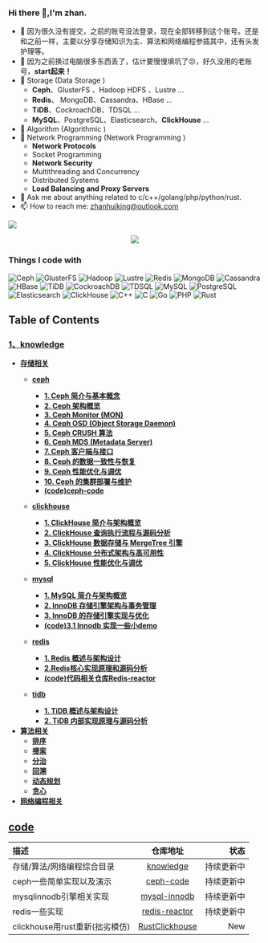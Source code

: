 ### Hi there 👋,I'm zhan.

- 🔭 因为很久没有提交，之前的账号没法登录，现在全部转移到这个账号。还是和之前一样，主要以分享存储知识为主、算法和网络编程参插其中，还有头发护理等。
- 👀 因为之前换过电脑很多东西丢了，估计要慢慢填坑了😣，好久没用的老账号，**start起来！**
- 🌱 Storage  (Data Storage ) 
    - **Ceph**、GlusterFS 、Hadoop HDFS 、Lustre ...
    - **Redis**、 MongoDB、Cassandra、HBase ...
    - **TiDB**、CockroachDB、TDSQL ...
    - **MySQL**、PostgreSQL、Elasticsearch、**ClickHouse** ...
- 🐐 Algorithm  (Algorithmic )
- 🔫 Network Programming  (Network Programming )
    - **Network Protocols**
    - Socket Programming
    - **Network Security**
    - Multithreading and Concurrency
    - Distributed Systems
    - **Load Balancing and Proxy Servers**
- 💬 Ask me about anything related to c/c++/golang/php/python/rust.
- 📫 How to reach me: zhanhuiking@outlook.com

![](https://github-readme-stats.vercel.app/api?username=zhanhuipinggit&show_icons=true&theme=transparent)


<div align="center"><img src="https://cdn.nlark.com/yuque/0/2022/svg/395716/1669209299206-146973c8-7fb2-4620-81a8-564b39bf5851.svg" ></div>

<h3>Things I code with</h3>
<p>
<img alt="Ceph" src="https://img.shields.io/badge/-Ceph-002E5D?style=flat-square&logo=ceph&logoColor=white" />
<img alt="GlusterFS" src="https://img.shields.io/badge/-GlusterFS-DD2E44?style=flat-square&logo=glusterfs&logoColor=white" />
<img alt="Hadoop" src="https://img.shields.io/badge/-Hadoop-66CCFF?style=flat-square&logo=apachehadoop&logoColor=black" />
<img alt="Lustre" src="https://img.shields.io/badge/-Lustre-0066B3?style=flat-square&logo=lustre&logoColor=white" />

<img alt="Redis" src="https://img.shields.io/badge/-Redis-D82C2C?style=flat-square&logo=redis&logoColor=white" />
<img alt="MongoDB" src="https://img.shields.io/badge/-MongoDB-47A248?style=flat-square&logo=mongodb&logoColor=white" />
<img alt="Cassandra" src="https://img.shields.io/badge/-Cassandra-1287B1?style=flat-square&logo=apachecassandra&logoColor=white" />
<img alt="HBase" src="https://img.shields.io/badge/-HBase-D81C2C?style=flat-square&logo=apachehbase&logoColor=white" />

<img alt="TiDB" src="https://img.shields.io/badge/-TiDB-42B6FF?style=flat-square&logo=pingcap&logoColor=white" />
<img alt="CockroachDB" src="https://img.shields.io/badge/-CockroachDB-0066CC?style=flat-square&logo=cockroachdb&logoColor=white" />
<img alt="TDSQL" src="https://img.shields.io/badge/-TDSQL-1E65C2?style=flat-square&logo=tencent&logoColor=white" />

<img alt="MySQL" src="https://img.shields.io/badge/-MySQL-4479A1?style=flat-square&logo=mysql&logoColor=white" />
<img alt="PostgreSQL" src="https://img.shields.io/badge/-PostgreSQL-336791?style=flat-square&logo=postgresql&logoColor=white" />
<img alt="Elasticsearch" src="https://img.shields.io/badge/-Elasticsearch-005571?style=flat-square&logo=elasticsearch&logoColor=white" />
<img alt="ClickHouse" src="https://img.shields.io/badge/-ClickHouse-1B77D4?style=flat-square&logo=clickhouse&logoColor=white" />

<img alt="C++" src="https://img.shields.io/badge/-C++-00599C?style=flat-square&logo=c%2b%2b&logoColor=white" />
<img alt="C" src="https://img.shields.io/badge/-C-00599C?style=flat-square&logo=c&logoColor=white" />
<img alt="Go" src="https://img.shields.io/badge/-Go-00ADD8?style=flat-square&logo=go&logoColor=white" />
<img alt="PHP" src="https://img.shields.io/badge/-PHP-777BB4?style=flat-square&logo=php&logoColor=white" />
<img alt="Rust" src="https://img.shields.io/badge/-Rust-000000?style=flat-square&logo=rust&logoColor=white" />


</p>



##  Table of Contents

### [1、knowledge](https://github.com/zhanhuipinggit/knowledge)
- [**存储相关**](https://github.com/zhanhuipinggit/knowledge/tree/main/storage)
    - [**ceph**](https://github.com/zhanhuipinggit/knowledge/tree/main/storage/ceph)
        - **[1. Ceph 简介与基本概念](https://github.com/zhanhuipinggit/knowledge/tree/main/storage/ceph/1.ceph简介与基本概念)**
        - **[2. Ceph 架构概览](https://github.com/zhanhuipinggit/knowledge/tree/main/storage/ceph/2.Ceph%E6%9E%B6%E6%9E%84%E6%A6%82%E8%A7%88)**
        - **[3. Ceph Monitor (MON)](https://github.com/zhanhuipinggit/knowledge/tree/main/storage/ceph/3.CephMonitor(MON))**
        - **[4. Ceph OSD (Object Storage Daemon)](https://github.com/zhanhuipinggit/knowledge/tree/main/storage/ceph/4.CephOSD(ObjectStorageDaemon))**
        - **[5. Ceph CRUSH 算法](https://github.com/zhanhuipinggit/knowledge/tree/main/storage/ceph/5.CephCRUSH%E7%AE%97%E6%B3%95)**
        - **[6. Ceph MDS (Metadata Server)](https://github.com/zhanhuipinggit/knowledge/tree/main/storage/ceph/6.CephMDS(MetadataServer))**
        - **[7. Ceph 客户端与接口](https://github.com/zhanhuipinggit/knowledge/tree/main/storage/ceph/7.Ceph%E5%AE%A2%E6%88%B7%E7%AB%AF%E4%B8%8E%E6%8E%A5%E5%8F%A3)**
        - **[8. Ceph 的数据一致性与恢复](https://github.com/zhanhuipinggit/knowledge/tree/main/storage/ceph/8.Ceph%E7%9A%84%E6%95%B0%E6%8D%AE%E4%B8%80%E8%87%B4%E6%80%A7%E4%B8%8E%E6%81%A2%E5%A4%8D)**
        - **[9. Ceph 性能优化与调优](https://github.com/zhanhuipinggit/knowledge/tree/main/storage/ceph/9.Ceph%E6%80%A7%E8%83%BD%E4%BC%98%E5%8C%96%E4%B8%8E%E8%B0%83%E4%BC%98)**
        - **[10. Ceph 的集群部署与维护](https://github.com/zhanhuipinggit/knowledge/tree/main/storage/ceph/10.Ceph%E7%9A%84%E9%9B%86%E7%BE%A4%E9%83%A8%E7%BD%B2%E4%B8%8E%E7%BB%B4%E6%8A%A4)**
        - **[(code)ceph-code](https://github.com/zhanhuipinggit/ceph-code)**

    - [**clickhouse**](https://github.com/zhanhuipinggit/knowledge/tree/main/storage/clickhouse)
      - **[1. ClickHouse 简介与架构概览](https://github.com/zhanhuipinggit/knowledge/blob/main/storage/clickhouse/1.ClickHouse%E7%AE%80%E4%BB%8B%E4%B8%8E%E6%9E%B6%E6%9E%84%E6%A6%82%E8%A7%88.md)**
      - **[2. ClickHouse 查询执行流程与源码分析](https://github.com/zhanhuipinggit/knowledge/blob/main/storage/clickhouse/2.ClickHouse%E6%9F%A5%E8%AF%A2%E6%89%A7%E8%A1%8C%E6%B5%81%E7%A8%8B%E4%B8%8E%E6%BA%90%E7%A0%81%E5%88%86%E6%9E%90.md)**
      - **[3. ClickHouse 数据存储与 MergeTree 引擎](https://github.com/zhanhuipinggit/knowledge/blob/main/storage/clickhouse/3.ClickHouse%E6%95%B0%E6%8D%AE%E5%AD%98%E5%82%A8%E4%B8%8EMergeTree%E5%BC%95%E6%93%8E.md)**
      - **[4. ClickHouse 分布式架构与高可用性](https://github.com/zhanhuipinggit/knowledge/blob/main/storage/clickhouse/4.ClickHouse%E5%88%86%E5%B8%83%E5%BC%8F%E6%9E%B6%E6%9E%84%E4%B8%8E%E9%AB%98%E5%8F%AF%E7%94%A8%E6%80%A7.md)**
      - **[5. ClickHouse 性能优化与调优](https://github.com/zhanhuipinggit/knowledge/blob/main/storage/clickhouse/5.ClickHouse%E6%80%A7%E8%83%BD%E4%BC%98%E5%8C%96%E4%B8%8E%E8%B0%83%E4%BC%98.md)**
    - [**mysql**](https://github.com/zhanhuipinggit/knowledge/tree/main/storage/mysql)
        - **[1. MySQL 简介与架构概览](https://github.com/zhanhuipinggit/knowledge/blob/main/storage/mysql/1.mysql%E7%AE%80%E4%BB%8B%E4%B8%8E%E6%9E%B6%E6%9E%84%E6%A6%82%E8%A7%88.md)**
        - **[2. InnoDB 存储引擎架构与事务管理](https://github.com/zhanhuipinggit/knowledge/blob/main/storage/mysql/2.InnoDB%E5%AD%98%E5%82%A8%E5%BC%95%E6%93%8E%E6%9E%B6%E6%9E%84%E4%B8%8E%E4%BA%8B%E5%8A%A1%E7%AE%A1%E7%90%86.md)**
        - **[3. InnoDB 的存储引擎实现与优化](https://github.com/zhanhuipinggit/knowledge/blob/main/storage/mysql/3.InnoDB%E7%9A%84%E5%AD%98%E5%82%A8%E5%BC%95%E6%93%8E%E5%AE%9E%E7%8E%B0%E4%B8%8E%E4%BC%98%E5%8C%96.md)**
        - **[(code)3.1 Innodb 实现一些小demo](https://github.com/zhanhuipinggit/mysql-innodb)**
    - [**redis**](https://github.com/zhanhuipinggit/knowledge/tree/main/storage/redis)
        - **[1. Redis 概述与架构设计](https://github.com/zhanhuipinggit/knowledge/blob/main/storage/redis/1.redis%E6%A6%82%E8%BF%B0%E4%B8%8E%E6%9E%B6%E6%9E%84%E8%AE%BE%E8%AE%A1.md)**
        - **[2.Redis核心实现原理和源码分析](https://github.com/zhanhuipinggit/knowledge/blob/main/storage/redis/2.Redis%E6%A0%B8%E5%BF%83%E5%AE%9E%E7%8E%B0%E5%8E%9F%E7%90%86%E4%B8%8E%E6%BA%90%E7%A0%81%E5%88%86%E6%9E%90.md)**
        - **[(code)代码相关仓库Redis-reactor](https://github.com/zhanhuipinggit/redis-reactor/tree/main)**
    - [**tidb**](https://github.com/zhanhuipinggit/knowledge/tree/main/storage/tidb)
        - **[1. TiDB 概述与架构设计](https://github.com/zhanhuipinggit/knowledge/blob/main/storage/tidb/1.TiDB%E6%A6%82%E8%BF%B0%E4%B8%8E%E6%9E%B6%E6%9E%84%E8%AE%BE%E8%AE%A1.md)**
        - **[2. TiDB 内部实现原理与源码分析](https://github.com/zhanhuipinggit/knowledge/blob/main/storage/tidb/2.TiDB%E5%86%85%E9%83%A8%E5%AE%9E%E7%8E%B0%E5%8E%9F%E7%90%86%E4%B8%8E%E6%BA%90%E7%A0%81%E5%88%86%E6%9E%90.md)**
- [**算法相关**](https://github.com/zhanhuipinggit/knowledge/tree/main/algorithm)
    - [**排序**](https://github.com/zhanhuipinggit/knowledge/blob/main/algorithm/sorting.md)
    - **[搜索](https://github.com/zhanhuipinggit/knowledge/blob/main/algorithm/search.md)**
    - **[分治](https://github.com/zhanhuipinggit/knowledge/blob/main/algorithm/divide_and_conquer.md)**
    - **[回溯](https://github.com/zhanhuipinggit/knowledge/blob/main/algorithm/backtracking.md)**
    - **[动态规划](https://github.com/zhanhuipinggit/knowledge/blob/main/algorithm/dynamic_programming.md)**
    - **[贪心](https://github.com/zhanhuipinggit/knowledge/blob/main/algorithm/greedy.md)**
- [**网络编程相关**](https://github.com/zhanhuipinggit/knowledge/tree/main/network)




## [code](https://github.com/zhanhuipinggit/knowledge)
| 描述  | 仓库地址  | 状态 |
| :------------ | :-------------: | ------------: |
| 存储/算法/网络编程综合目录      | [knowledge](https://github.com/zhanhuipinggit/knowledge) |         持续更新中 |
| ceph一些简单实现以及演示      |  [ceph-code](https://github.com/zhanhuipinggit/ceph-code)       |           持续更新中 |
| mysqlinnodb引擎相关实现 | [mysql-innodb](https://github.com/zhanhuipinggit/mysql-innodb)        |          持续更新中 |
| redis一些实现 | [redis-reactor](https://github.com/zhanhuipinggit/redis-reactor)        |          持续更新中 |
| clickhouse用rust重新(拙劣模仿)| [RustClickhouse](https://github.com/zhanhuipinggit/RustClickhouse)        |          New |